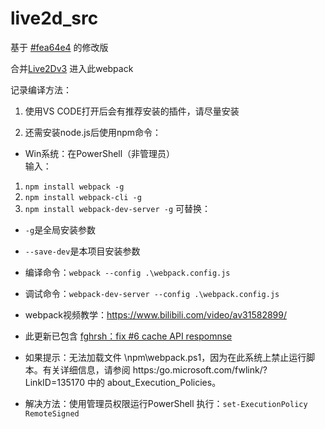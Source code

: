 # live2d_src
基于 [#fea64e4](https://github.com/EYHN/hexo-helper-live2d/commit/fea64e49a760ded5cc2dad974fd3d55bcebe15c6) 的修改版  

合并[Live2Dv3](https://github.com/HCLonely/Live2dV3) 进入此webpack  



记录编译方法：

1. 使用VS CODE打开后会有推荐安装的插件，请尽量安装

2. 还需安装node.js后使用npm命令：

- Win系统：在PowerShell（非管理员）  
输入：
1. `npm install webpack -g` 
2. `npm install webpack-cli -g` 
3. `npm install webpack-dev-server -g`
可替换：  
-  `-g`是全局安装参数
- `--save-dev`是本项目安装参数

- 编译命令：`webpack --config .\webpack.config.js`

- 调试命令：`webpack-dev-server --config .\webpack.config.js`

- webpack视频教学：https://www.bilibili.com/video/av31582899/

- 此更新已包含 [fghrsh：fix #6 cache API respomnse](https://github.com/fghrsh/live2d_demo/issues/6)

- 如果提示：无法加载文件 \npm\webpack.ps1，因为在此系统上禁止运行脚本。有关详细信息，请参阅 https:/go.microsoft.com/fwlink/?LinkID=135170 中的 about_Execution_Policies。
- 解决方法：使用管理员权限运行PowerShell 执行：`set-ExecutionPolicy RemoteSigned`